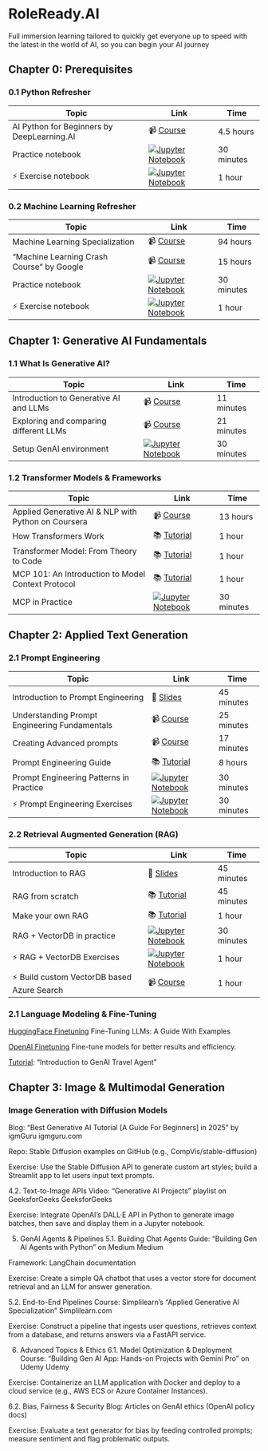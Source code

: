 # RoleReady.AI
Full immersion learning tailored to quickly get everyone up to speed with the latest in the world of AI, so you can begin your AI journey 

## Chapter 0: Prerequisites

### 0.1 Python Refresher

| Topic                                        | Link                                                                                                                         | Time      |
|----------------------------------------------|------------------------------------------------------------------------------------------------------------------------------|-----------|
| AI Python for Beginners by DeepLearning.AI | 📹 [ Course ]( https://www.deeplearning.ai/short-courses/ai-python-for-beginners/?utm_source=chatgpt.com )                      | 4.5 hours |
| Practice notebook                            | [![ Jupyter Notebook ]( https://img.shields.io/badge/jupyter-%23FA0F00.svg?style=for-the-badge&logo=jupyter&logoColor=white )](notebooks/0_python_refresher.ipynb) | 30 minutes | 
| ⚡ Exercise notebook                            | [![ Jupyter Notebook ]( https://img.shields.io/badge/jupyter-%23FA0F00.svg?style=for-the-badge&logo=jupyter&logoColor=white )](exercises/0_python_exercises.ipynb) | 1 hour    | 

### 0.2 Machine Learning Refresher

| Topic                                        | Link                                                                                                                         | Time      |
|----------------------------------------------|------------------------------------------------------------------------------------------------------------------------------|-----------|
| Machine Learning Specialization | 📹 [Course](https://www.coursera.org/specializations/machine-learning-introduction/)                      | 94 hours |   |   |
| “Machine Learning Crash Course” by Google | 📹 [Course](https://developers.google.com/machine-learning/crash-course)                      | 15 hours |   |   |
| Practice notebook                            | [![ Jupyter Notebook ]( https://img.shields.io/badge/jupyter-%23FA0F00.svg?style=for-the-badge&logo=jupyter&logoColor=white )](notebooks/0_basic_ml_refresher.ipynb) | 30 minutes | 
|  ⚡  Exercise notebook                            | [![ Jupyter Notebook ]( https://img.shields.io/badge/jupyter-%23FA0F00.svg?style=for-the-badge&logo=jupyter&logoColor=white )](exercises/0_ml_refresher_with_exercises.ipynb) | 1 hour    |  


## Chapter 1: Generative AI Fundamentals

### 1.1 What Is Generative AI?

| Topic                                        | Link                                                                                                                         | Time      |  
|----------------------------------------------|------------------------------------------------------------------------------------------------------------------------------|-----------|
| Introduction to Generative AI and LLMs| 📹 [ Course ]( https://www.deeplearning.ai/short-courses/ai-python-for-beginners/?utm_source=chatgpt.com )                      | 11 minutes |  
| Exploring and comparing different LLMs| 📹 [ Course ]( https://www.deeplearning.ai/short-courses/ai-python-for-beginners/?utm_source=chatgpt.com )                      | 21 minutes |   
| Setup GenAI environment                           | [![ Jupyter Notebook ]( https://img.shields.io/badge/jupyter-%23FA0F00.svg?style=for-the-badge&logo=jupyter&logoColor=white )](notebooks/1_ai_environment_setup.ipynb) | 30 minutes |   


### 1.2 Transformer Models & Frameworks

| Topic                                        | Link                                                                                                                         | Time      | 
|----------------------------------------------|------------------------------------------------------------------------------------------------------------------------------|-----------|
| Applied Generative AI & NLP with Python on Coursera | 📹 [ Course ]( https://www.coursera.org/learn/packt-applied-generative-ai-and-natural-language-processing-with-python-unemz )                      | 13 hours |  
| How Transformers Work | 📚 [ Tutorial ]( https://www.datacamp.com/tutorial/how-transformers-work )                      | 1 hour |   |   |
| Transformer Model: From Theory to Code | 📚 [ Tutorial ]( https://www.datacamp.com/tutorial/building-a-transformer-with-py-torch )                      | 1 hour |   |   |
| MCP 101: An Introduction to Model Context Protocol | 📚 [ Tutorial ]( https://www.digitalocean.com/community/tutorials/model-context-protocol)                      | 1 hour |   |   |
| MCP in Practice                        | [![ Jupyter Notebook ]( https://img.shields.io/badge/jupyter-%23FA0F00.svg?style=for-the-badge&logo=jupyter&logoColor=white )](notebooks/1_mcp_model_context_protocol.ipynb) | 30 minutes |   



## Chapter 2: Applied Text Generation

### 2.1 Prompt Engineering

| Topic                                        | Link                                                                                                                         | Time      |  
|----------------------------------------------|------------------------------------------------------------------------------------------------------------------------------|-----------|
| Introduction to Prompt Engineering| 📜 [ Slides ]( slides/2_prompt_engineering_slides.pdf )                      | 45 minutes| 
| Understanding Prompt Engineering Fundamentals| 📹 [ Course ]( https://learn.microsoft.com/en-ca/shows/generative-ai-for-beginners/understanding-prompt-engineering-fundamentals-generative-ai-for-beginners?WT.mc_id=academic-105485-koreyst )                      | 25 minutes| 
| Creating Advanced prompts | 📹 [ Course ]( https://microsoft.github.io/generative-ai-for-beginners/#/05-advanced-prompts/README?wt.mc_id=academic-105485-koreyst )                      | 17 minutes| 
| Prompt Engineering Guide | 📚 [Tutorial](https://github.com/dair-ai/Prompt-Engineering-Guide)                      | 8 hours |   |   |
| Prompt Engineering Patterns in Practice                       | [![ Jupyter Notebook ]( https://img.shields.io/badge/jupyter-%23FA0F00.svg?style=for-the-badge&logo=jupyter&logoColor=white )](notebooks/2_prompt_engineering_text.ipynb) | 30 minutes |  
|  ⚡  Prompt Engineering Exercises                 | [![ Jupyter Notebook ]( https://img.shields.io/badge/jupyter-%23FA0F00.svg?style=for-the-badge&logo=jupyter&logoColor=white )](exercises/2_prompting_exercises.ipynb) | 30 minutes |  


### 2.2 Retrieval Augmented Generation (RAG)
| Topic                                        | Link                                                                                                                         | Time      |  
|----------------------------------------------|------------------------------------------------------------------------------------------------------------------------------|-----------|
| Introduction to RAG | 📜 [ Slides ]( slides/2_RAG_slides.pdf )                      | 45 minutes|   
| RAG from scratch | 📚 [ Tutorial ]( shttps://learnbybuilding.ai/tutorial/rag-from-scratch/ )                      | 45 minutes|
| Make your own RAG | 📚 [ Tutorial ]( https://huggingface.co/blog/ngxson/make-your-own-rag )                      | 1 hour | 
| RAG + VectorDB in practice                      | [![ Jupyter Notebook ]( https://img.shields.io/badge/jupyter-%23FA0F00.svg?style=for-the-badge&logo=jupyter&logoColor=white )](notebooks/2_prompt_engineering_text.ipynb) | 30 minutes |
|  ⚡  RAG + VectorDB Exercises                 | [![ Jupyter Notebook ]( https://img.shields.io/badge/jupyter-%23FA0F00.svg?style=for-the-badge&logo=jupyter&logoColor=white )](exercises/2_prompting_exercises.ipynb) | 1 hour |   
|  ⚡  Build custom VectorDB based Azure Search               | 📹 [ Course ]( https://microsoft.github.io/generative-ai-for-beginners/#/08-building-search-applications/README) | 1 hour | 





### 2.1 Language Modeling & Fine-Tuning

[HuggingFace Finetuning](https://www.datacamp.com/tutorial/fine-tuning-large-language-models) Fine-Tuning LLMs: A Guide With Examples 

[OpenAI Finetuning](https://platform.openai.com/docs/guides/fine-tuning) Fine-tune models for better results and efficiency.

[Tutorial](https://medium.com/%40dey.mallika/building-gen-ai-agents-with-python-a-beginners-guide-bc3f842d99e7): “Introduction to GenAI Travel Agent” 






## Chapter 3: Image & Multimodal Generation

### Image Generation with Diffusion Models
Blog: “Best Generative AI Tutorial [A Guide For Beginners] in 2025” by igmGuru 
igmguru.com

Repo: Stable Diffusion examples on GitHub (e.g., CompVis/stable-diffusion)

Exercise: Use the Stable Diffusion API to generate custom art styles; build a Streamlit app to let users input text prompts.

4.2. Text-to-Image APIs
Video: “Generative AI Projects” playlist on GeeksforGeeks 
GeeksforGeeks

Exercise: Integrate OpenAI’s DALL·E API in Python to generate image batches, then save and display them in a Jupyter notebook.

5. GenAI Agents & Pipelines
5.1. Building Chat Agents
Guide: “Building Gen AI Agents with Python” on Medium 
Medium

Framework: LangChain documentation

Exercise: Create a simple QA chatbot that uses a vector store for document retrieval and an LLM for answer generation.

5.2. End-to-End Pipelines
Course: Simplilearn’s “Applied Generative AI Specialization” 
Simplilearn.com

Exercise: Construct a pipeline that ingests user questions, retrieves context from a database, and returns answers via a FastAPI service.

6. Advanced Topics & Ethics
6.1. Model Optimization & Deployment
Course: “Building Gen AI App: Hands-on Projects with Gemini Pro” on Udemy 
Udemy

Exercise: Containerize an LLM application with Docker and deploy to a cloud service (e.g., AWS ECS or Azure Container Instances).

6.2. Bias, Fairness & Security
Blog: Articles on GenAI ethics (OpenAI policy docs)

Exercise: Evaluate a text generator for bias by feeding controlled prompts; measure sentiment and flag problematic outputs.

